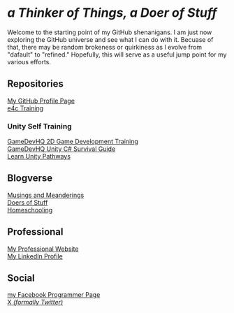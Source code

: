 # _a Thinker of Things, a Doer of Stuff_

Welcome to the starting point of my GitHub shenanigans.  I am just now exploring the GitHub universe 
and see what I can do with it.  Becuase of that, there may be random brokeness or quirkiness as I 
evolve from "dafault" to "refined."  Hopefully, this will serve as a useful jump point for my various
efforts.

## Repositories

[My GitHub Profile Page](https://github.com/robert-kuropkat/)\
[e4c Training](https://robert-kuropkat.github.io/e4cTraining/)

### Unity Self Training

[GameDevHQ 2D Game Development Training](https://github.com/robert-kuropkat/GDHQ-StarShooterPro)\
[GameDevHQ Unity C# Survival Guide](https://github.com/robert-kuropkat/GDHQ-CSharpSurvivalGuide)\
[Learn Unity Pathways](https://github.com/robert-kuropkat/UnityPathways)

## Blogverse

[Musings and Meanderings](http://robert.kuropkat.info/)\
[Doers of Stuff](https://doersofstuff.org/)\
[Homeschooling](https://homeschool.kuropkat.info/)

## Professional
[My Professional Website](https://robert.kuropkat.com/)\
[My LinkedIn Profile](https://www.linkedin.com/in/robertkuropkat/)

## Social
[my Facebook Programmer Page](https://www.facebook.com/robert.kuropkat.programmer/)\
[X _(formally Twitter)_](https://x.com/robert_kuropkat)
